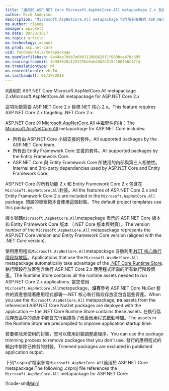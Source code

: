 ```yaml
---
title: "適用於 ASP.NET Core Microsoft.AspNetCore.All metapackage 2.x 及更新版本"
author: Rick-Anderson
description: "Microsoft.AspNetCore.All metapackage 包含所有支援的 ASP.NET Core 和 Entity Framework Core 套件，以及它們的相依性。"
ms.author: riande
manager: wpickett
ms.date: 09/20/2017
ms.topic: article
ms.technology: aspnet
ms.prod: asp.net-core
uid: fundamentals/metapackage
ms.openlocfilehash: 8a44ee7ebb7e6b0112000429f1f080bceb7dc895
ms.sourcegitcommit: 3e303620a125325bb9abd4b2d315c106fb8c47fd
ms.translationtype: MT
ms.contentlocale: zh-TW
ms.lasthandoff: 01/19/2018
---
```

#<a name="microsoftaspnetcoreall-metapackage-for-aspnet-core-2x"></a><span data-ttu-id="ebb7c-103">適用於 ASP.NET Core Microsoft.AspNetCore.All metapackage 2.x</span><span class="sxs-lookup"><span data-stu-id="ebb7c-103">Microsoft.AspNetCore.All metapackage for ASP.NET Core 2.x</span></span>

<span data-ttu-id="ebb7c-104">這項功能需要 ASP.NET Core 2.x 目標.NET 核心 2.x。</span><span class="sxs-lookup"><span data-stu-id="ebb7c-104">This feature requires ASP.NET Core 2.x targeting .NET Core 2.x.</span></span>

<span data-ttu-id="ebb7c-105">ASP.NET Core 的 [Microsoft.AspNetCore.All](https://www.nuget.org/packages/Microsoft.AspNetCore.All) 中繼套件包括：</span><span class="sxs-lookup"><span data-stu-id="ebb7c-105">The [Microsoft.AspNetCore.All](https://www.nuget.org/packages/Microsoft.AspNetCore.All) metapackage for ASP.NET Core includes:</span></span>

* <span data-ttu-id="ebb7c-106">所有由 ASP.NET Core 小組支援的套件。</span><span class="sxs-lookup"><span data-stu-id="ebb7c-106">All supported packages by the ASP.NET Core team.</span></span>
* <span data-ttu-id="ebb7c-107">所有由 Entity Framework Core 支援的套件。</span><span class="sxs-lookup"><span data-stu-id="ebb7c-107">All supported packages by the Entity Framework Core.</span></span> 
* <span data-ttu-id="ebb7c-108">ASP.NET Core 與 Entity Framework Core 所使用的內部與第三人相依性。</span><span class="sxs-lookup"><span data-stu-id="ebb7c-108">Internal and 3rd-party dependencies used by ASP.NET Core and Entity Framework Core.</span></span> 

<span data-ttu-id="ebb7c-109">ASP.NET Core 的所有功能 2.x 和 Entity Framework Core 2.x 包含在`Microsoft.AspNetCore.All`封裝。</span><span class="sxs-lookup"><span data-stu-id="ebb7c-109">All the features of ASP.NET Core 2.x and Entity Framework Core 2.x are included in the `Microsoft.AspNetCore.All` package.</span></span> <span data-ttu-id="ebb7c-110">預設的專案範本會使用這個封裝。</span><span class="sxs-lookup"><span data-stu-id="ebb7c-110">The default project templates use this package.</span></span>

<span data-ttu-id="ebb7c-111">版本號碼`Microsoft.AspNetCore.All`metapackage 表示的 ASP.NET Core 版本和 Entity Framework Core 版本 （.NET Core 版本與對齊）。</span><span class="sxs-lookup"><span data-stu-id="ebb7c-111">The version number of the `Microsoft.AspNetCore.All` metapackage represents the ASP.NET Core version and Entity Framework Core version (aligned with the .NET Core version).</span></span>

<span data-ttu-id="ebb7c-112">使用應用程式`Microsoft.AspNetCore.All`metapackage 自動利用[.NET 核心執行階段存放區](https://docs.microsoft.com/dotnet/core/deploying/runtime-store)。</span><span class="sxs-lookup"><span data-stu-id="ebb7c-112">Applications that use the `Microsoft.AspNetCore.All` metapackage automatically take advantage of the [.NET Core Runtime Store](https://docs.microsoft.com/dotnet/core/deploying/runtime-store).</span></span> <span data-ttu-id="ebb7c-113">執行階段存放區包含執行 ASP.NET Core 2.x 應用程式所需的所有執行階段資產。</span><span class="sxs-lookup"><span data-stu-id="ebb7c-113">The Runtime Store contains all the runtime assets needed to run ASP.NET Core 2.x applications.</span></span> <span data-ttu-id="ebb7c-114">當您使用`Microsoft.AspNetCore.All`metapackage，**沒有**參考 ASP.NET Core NuGet 套件的資產會隨著應用程式部署&mdash;.NET 核心執行階段存放區包含這些資產。</span><span class="sxs-lookup"><span data-stu-id="ebb7c-114">When you use the `Microsoft.AspNetCore.All` metapackage, **no** assets from the referenced ASP.NET Core NuGet packages are deployed with the application &mdash; the .NET Core Runtime Store contains these assets.</span></span> <span data-ttu-id="ebb7c-115">在執行階段存放區中的資產中都會先行編譯為了改善應用程式啟動時間。</span><span class="sxs-lookup"><span data-stu-id="ebb7c-115">The assets in the Runtime Store are precompiled to improve application startup time.</span></span>

<span data-ttu-id="ebb7c-116">若要移除未使用的封裝，您可以使用封裝調整處理序。</span><span class="sxs-lookup"><span data-stu-id="ebb7c-116">You can use the package trimming process to remove packages that you don't use.</span></span> <span data-ttu-id="ebb7c-117">發行的應用程式的輸出中排除已修剪的封裝。</span><span class="sxs-lookup"><span data-stu-id="ebb7c-117">Trimmed packages are excluded in published application output.</span></span>

<span data-ttu-id="ebb7c-118">下列*.csproj*檔案參考`Microsoft.AspNetCore.All`適用於 ASP.NET Core metapackage:</span><span class="sxs-lookup"><span data-stu-id="ebb7c-118">The following *.csproj* file references the `Microsoft.AspNetCore.All` metapackage for ASP.NET Core:</span></span>

[!code-xml[Main](..\mvc\views\view-compilation\sample\MvcRazorCompileOnPublish2.csproj?highlight=9)]
